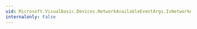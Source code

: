 ```yaml
---
uid: Microsoft.VisualBasic.Devices.NetworkAvailableEventArgs.IsNetworkAvailable
internalonly: False
---
```

